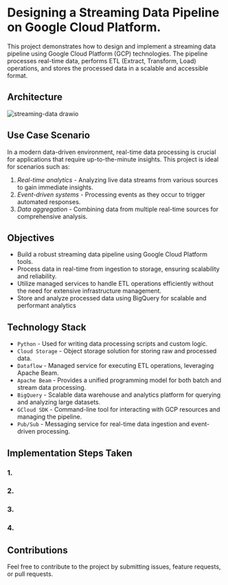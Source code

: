 # Designing a Streaming Data Pipeline on Google Cloud Platform.
This project demonstrates how to design and implement a streaming data pipeline using Google Cloud Platform (GCP) technologies. The pipeline processes real-time data, performs ETL (Extract, Transform, Load) operations, and stores the processed data in a scalable and accessible format.

## Architecture
![streaming-data drawio](https://github.com/user-attachments/assets/431d08e5-1287-42a8-8b93-cd2e3ee42454)

## Use Case Scenario
In a modern data-driven environment, real-time data processing is crucial for applications that require up-to-the-minute insights. 
This project is ideal for scenarios such as:
1. *Real-time analytics* - Analyzing live data streams from various sources to gain immediate insights.
2. *Event-driven systems* - Processing events as they occur to trigger automated responses.
3. *Data aggregation* - Combining data from multiple real-time sources for comprehensive analysis.

## Objectives
- Build a robust streaming data pipeline using Google Cloud Platform tools.
- Process data in real-time from ingestion to storage, ensuring scalability and reliability.
- Utilize managed services to handle ETL operations efficiently without the need for extensive infrastructure management.
- Store and analyze processed data using BigQuery for scalable and performant analytics

## Technology Stack
- `Python` - Used for writing data processing scripts and custom logic.
- `Cloud Storage` - Object storage solution for storing raw and processed data.
- `Dataflow` - Managed service for executing ETL operations, leveraging Apache Beam.
- `Apache Beam` - Provides a unified programming model for both batch and stream data processing.
- `BigQuery` - Scalable data warehouse and analytics platform for querying and analyzing large datasets.
- `GCloud SDK` - Command-line tool for interacting with GCP resources and managing the pipeline.
- `Pub/Sub` - Messaging service for real-time data ingestion and event-driven processing.

## Implementation Steps Taken
### 1. 
### 2. 
### 3.
### 4. 

## Contributions
Feel free to contribute to the project by submitting issues, feature requests, or pull requests.
